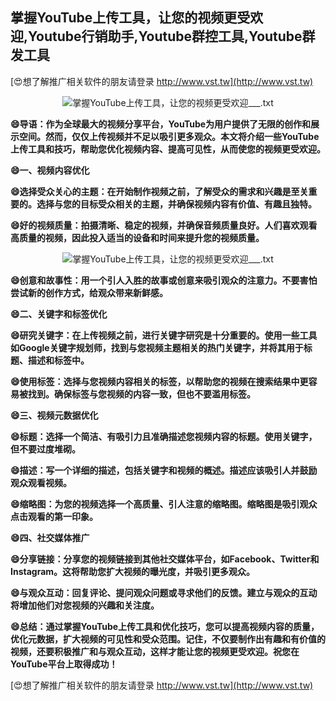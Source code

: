 ## **掌握YouTube上传工具，让您的视频更受欢迎,Youtube行销助手,Youtube群控工具,Youtube群发工具**

[😍想了解推广相关软件的朋友请登录 http://www.vst.tw](http://www.vst.tw)

 <center><img src="https://vst.tw/MP4/tuiguang/png/6.png" alt="掌握YouTube上传工具，让您的视频更受欢迎___.txt"></center>

**😄导语：作为全球最大的视频分享平台，YouTube为用户提供了无限的创作和展示空间。然而，仅仅上传视频并不足以吸引更多观众。本文将介绍一些YouTube上传工具和技巧，帮助您优化视频内容、提高可见性，从而使您的视频更受欢迎。**

**😄一、视频内容优化**

**😄选择受众关心的主题：在开始制作视频之前，了解受众的需求和兴趣是至关重要的。选择与您的目标受众相关的主题，并确保视频内容有价值、有趣且独特。**

**😄好的视频质量：拍摄清晰、稳定的视频，并确保音频质量良好。人们喜欢观看高质量的视频，因此投入适当的设备和时间来提升您的视频质量。**

 <center><img src="https://vst.tw/MP4/tuiguang/png/3.png" alt="掌握YouTube上传工具，让您的视频更受欢迎___.txt"></center>

**😄创意和故事性：用一个引人入胜的故事或创意来吸引观众的注意力。不要害怕尝试新的创作方式，给观众带来新鲜感。**

**😄二、关键字和标签优化**

**😄研究关键字：在上传视频之前，进行关键字研究是十分重要的。使用一些工具如Google关键字规划师，找到与您视频主题相关的热门关键字，并将其用于标题、描述和标签中。**

**😄使用标签：选择与您视频内容相关的标签，以帮助您的视频在搜索结果中更容易被找到。确保标签与您视频的内容一致，但也不要滥用标签。**

**😄三、视频元数据优化**

**😄标题：选择一个简洁、有吸引力且准确描述您视频内容的标题。使用关键字，但不要过度堆砌。**

**😄描述：写一个详细的描述，包括关键字和视频的概述。描述应该吸引人并鼓励观众观看视频。**

**😄缩略图：为您的视频选择一个高质量、引人注意的缩略图。缩略图是吸引观众点击观看的第一印象。**

**😄四、社交媒体推广**

**😄分享链接：分享您的视频链接到其他社交媒体平台，如Facebook、Twitter和Instagram。这将帮助您扩大视频的曝光度，并吸引更多观众。**

**😄与观众互动：回复评论、提问观众问题或寻求他们的反馈。建立与观众的互动将增加他们对您视频的兴趣和关注度。**

**😄总结：通过掌握YouTube上传工具和优化技巧，您可以提高视频内容的质量，优化元数据，扩大视频的可见性和受众范围。记住，不仅要制作出有趣和有价值的视频，还要积极推广和与观众互动，这样才能让您的视频更受欢迎。祝您在YouTube平台上取得成功！**

[😍想了解推广相关软件的朋友请登录 http://www.vst.tw](http://www.vst.tw)



